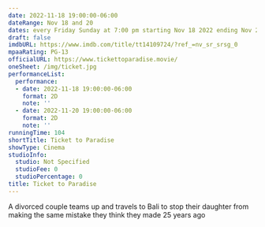 ```yaml
---
date: 2022-11-18 19:00:00-06:00
dateRange: Nov 18 and 20
dates: every Friday Sunday at 7:00 pm starting Nov 18 2022 ending Nov 20 2022
draft: false
imdbURL: https://www.imdb.com/title/tt14109724/?ref_=nv_sr_srsg_0
mpaaRating: PG-13
officialURL: https://www.tickettoparadise.movie/
oneSheet: /img/ticket.jpg
performanceList:
  performance:
  - date: 2022-11-18 19:00:00-06:00
    format: 2D
    note: ''
  - date: 2022-11-20 19:00:00-06:00
    format: 2D
    note: ''
runningTime: 104
shortTitle: Ticket to Paradise
showType: Cinema
studioInfo:
  studio: Not Specified
  studioFee: 0
  studioPercentage: 0
title: Ticket to Paradise
---
```


A divorced couple teams up and travels to Bali to stop their daughter from making the same mistake they think they made 25 years ago